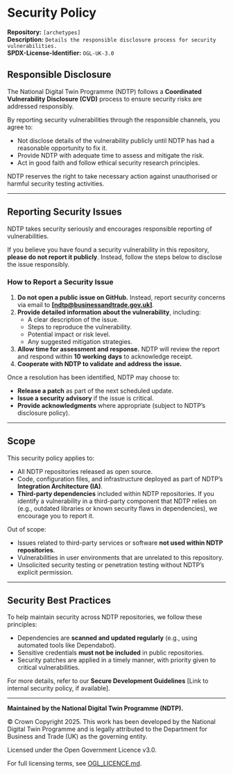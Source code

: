 # Security Policy

**Repository:** `[archetypes]`  
**Description:** `Details the responsible disclosure process for security vulnerabilities.`  
**SPDX-License-Identifier:** `OGL-UK-3.0`  

## Responsible Disclosure 

The National Digital Twin Programme (NDTP) follows a **Coordinated Vulnerability Disclosure (CVD)** process to ensure security risks are addressed responsibly. 

By reporting security vulnerabilities through the responsible channels, you agree to: 
- Not disclose details of the vulnerability publicly until NDTP has had a reasonable opportunity to fix it. 
- Provide NDTP with adequate time to assess and mitigate the risk. 
- Act in good faith and follow ethical security research principles. 

NDTP reserves the right to take necessary action against unauthorised or harmful security testing activities. 

---

## Reporting Security Issues 

NDTP takes security seriously and encourages responsible reporting of vulnerabilities. 

If you believe you have found a security vulnerability in this repository, **please do not report it publicly**. Instead, follow the steps below to disclose the issue responsibly. 

### **How to Report a Security Issue** 

1. **Do not open a public issue on GitHub.** Instead, report security concerns via email to **[ndtp@businessandtrade.gov.uk]**. 
2. **Provide detailed information about the vulnerability**, including: 
   - A clear description of the issue. 
   - Steps to reproduce the vulnerability. 
   - Potential impact or risk level. 
   - Any suggested mitigation strategies. 
3. **Allow time for assessment and response.** NDTP will review the report and respond within **10 working days** to acknowledge receipt. 
4. **Cooperate with NDTP to validate and address the issue.** 

Once a resolution has been identified, NDTP may choose to: 
   - **Release a patch** as part of the next scheduled update. 
   - **Issue a security advisory** if the issue is critical. 
   - **Provide acknowledgments** where appropriate (subject to NDTP’s disclosure policy). 

---

## Scope 

This security policy applies to: 
- All NDTP repositories released as open source. 
- Code, configuration files, and infrastructure deployed as part of NDTP’s **Integration Architecture (IA)**. 
- **Third-party dependencies** included within NDTP repositories. If you identify a vulnerability in a third-party component that NDTP relies on (e.g., outdated libraries or known security flaws in dependencies), we encourage you to report it. 

Out of scope: 
- Issues related to third-party services or software **not used within NDTP repositories**. 
- Vulnerabilities in user environments that are unrelated to this repository. 
- Unsolicited security testing or penetration testing without NDTP’s explicit permission. 

---

## Security Best Practices 

To help maintain security across NDTP repositories, we follow these principles: 
- Dependencies are **scanned and updated regularly** (e.g., using automated tools like Dependabot). 
- Sensitive credentials **must not be included** in public repositories. 
- Security patches are applied in a timely manner, with priority given to critical vulnerabilities. 

For more details, refer to our **Secure Development Guidelines** [Link to internal security policy, if available]. 

---

**Maintained by the National Digital Twin Programme (NDTP).** 

© Crown Copyright 2025. This work has been developed by the National Digital Twin Programme and is legally attributed to the Department for Business and Trade (UK) as the governing entity. 

Licensed under the Open Government Licence v3.0. 

For full licensing terms, see [OGL_LICENCE.md](./OGL_LICENCE.md).

